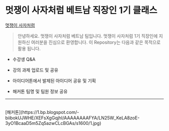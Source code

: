# 멋쟁이 사자처럼 베트남 직장인 1기 클래스

[멋쟁이 사자처럼](https://cdn-apply.likelion.org/static/imgs/basiclogo_E_V.png)

> 안녕하세요. 멋쟁이 사자처럼 베트남 팀입니다.
    멋쟁이 사자처럼 1기 직장인에 지원하신 여러분을 진심으로 환영합니다.
    이 Repository는 다음과 같은 목적으로 활용 됩니다.

- 수강생 Q&A

- 강의 과제 업로드 및 공유

- 아이디어톤에서 발제된 아이디어 공유 및 기획

- 해커톤 팀명 및 팀원 정보 공유

---
<br>
[해커톤](https://1.bp.blogspot.com/-biibokUJWHE/XEFsXgGqjhI/AAAAAAAAFYA/LN25W_KeLA8zoE-3yO1BcaaD5m5Zq5azwCLcBGAs/s1600/1.jpg)
